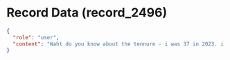 # Record Data (record_2496)

```json
{
  "role": "user",
  "content": "Waht do you know about the tennure - i was 37 in 2023. i joined this place in 2020. my career started in 2009. how would you revise your ansewr if at all? "
}
```
